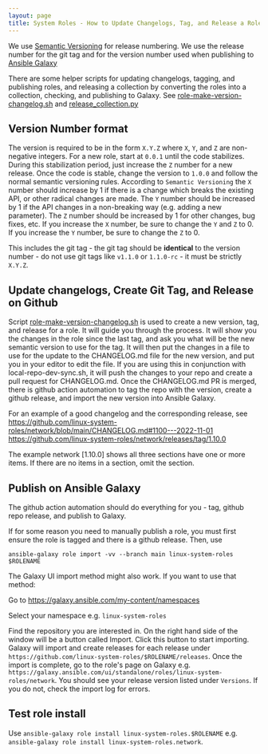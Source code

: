 ```yaml
---
layout: page
title: System Roles - How to Update Changelogs, Tag, and Release a Role Repo
---
```

We use [Semantic Versioning](https://semver.org) for release numbering.  We use
the release number for the git tag and for the version number used when
publishing to [Ansible Galaxy](https://galaxy.ansible.com)

There are some helper scripts for updating changelogs, tagging, and publishing roles,
and releasing a collection by converting the roles into a collection, checking,
and publishing to Galaxy.  See
[role-make-version-changelog.sh](https://github.com/linux-system-roles/auto-maintenance#role-make-version-changelogsh)
and
[release_collection.py](https://github.com/linux-system-roles/auto-maintenance/#release_collectionpy)

## Version Number format

The version is required to be in the form `X.Y.Z` where `X`, `Y`, and `Z` are
non-negative integers.  For a new role, start at `0.0.1` until the code
stabilizes. During this stabilization period, just increase the `Z` number for a
new release.  Once the code is stable, change the version to `1.0.0` and follow
the normal semantic versioning rules.  According to `Semantic Versioning` the
`X` number should increase by 1 if there is a change which breaks the existing
API, or other radical changes are made.  The `Y` number should be increased by 1
if the API changes in a non-breaking way (e.g. adding a new parameter).  The `Z`
number should be increased by 1 for other changes, bug fixes, etc.  If you
increase the `X` number, be sure to change the `Y` and `Z` to 0.  If you
increase the `Y` number, be sure to change the `Z` to 0.

This includes the git tag - the git tag should be **identical** to the version
number - do not use git tags like `v1.1.0` or `1.1.0-rc` - it must be strictly
`X.Y.Z`.

## Update changelogs, Create Git Tag, and Release on Github

Script [role-make-version-changelog.sh](https://github.com/linux-system-roles/auto-maintenance#role-make-version-changelogsh) is used to create a new version,
tag, and release for a role. It will guide you through the process.
It will show you the changes in the role since the last tag, and ask you
what will be the new semantic version to use for the tag. It will then put
the changes in a file to use for the update to the CHANGELOG.md file for
the new version, and put you in your editor to edit the file. If you are
using this in conjunction with local-repo-dev-sync.sh, it will push the
changes to your repo and create a pull request for CHANGELOG.md. Once the
CHANGELOG.md PR is merged, there is github action automation to tag the
repo with the version, create a github release, and import the new version
into Ansible Galaxy.

For an example of a good changelog and the corresponding release, see
https://github.com/linux-system-roles/network/blob/main/CHANGELOG.md#1100---2022-11-01
https://github.com/linux-system-roles/network/releases/tag/1.10.0

The example network [1.10.0] shows all three sections have one or more items.
If there are no items in a section, omit the section.

## Publish on Ansible Galaxy

The github action automation should do everything for you - tag, github repo
release, and publish to Galaxy.

If for some reason you need to manually publish a role, you must first ensure
the role is tagged and there is a github release.  Then, use
```
ansible-galaxy role import -vv --branch main linux-system-roles $ROLENAME
```
The Galaxy UI import method might also work.  If you want to use that method:

Go to https://galaxy.ansible.com/my-content/namespaces

Select your namespace e.g. `linux-system-roles`

Find the repository you are interested in. On the right hand side of the
window will be a button called Import. Click this button to start importing.
Galaxy will import and create releases for each release under
`https://github.com/linux-system-roles/$ROLENAME/releases`.
Once the import is complete, go to the role's page on Galaxy e.g.
`https://galaxy.ansible.com/ui/standalone/roles/linux-system-roles/network`.
You should see your release version listed under `Versions`. If you do not,
check the import log for errors.

## Test role install

Use `ansible-galaxy role install linux-system-roles.$ROLENAME` e.g.
`ansible-galaxy role install linux-system-roles.network`.
